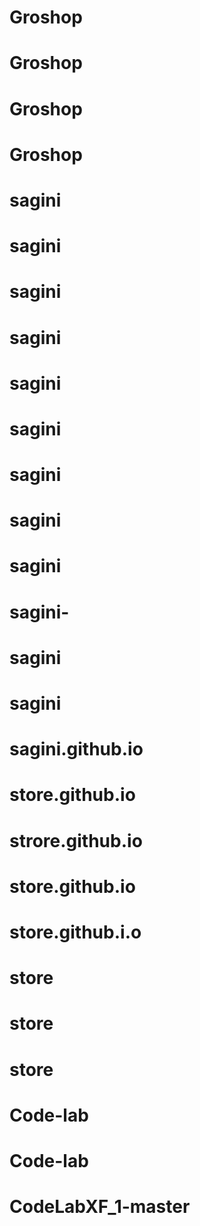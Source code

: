 # Groshop
# Groshop
# Groshop
# Groshop
# sagini
# sagini
# sagini
# sagini
# sagini
# sagini
# sagini
# sagini
# sagini
# sagini-
# sagini
# sagini
# sagini.github.io
# store.github.io
# strore.github.io
# store.github.io
# store.github.i.o
# store
# store
# store
# Code-lab
# Code-lab
# CodeLabXF_1-master

